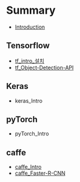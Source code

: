 # Summary

* [Introduction](README.md)

## Tensorflow

* [tf\_intro\_설치](tensorflow/tfintro.md)
* [tf\_Object-Detection-API ](tensorflow/tfobject-detection-api.md)

## Keras

* keras\_Intro

## pyTorch

* pyTorch\_Intro

## caffe

* [caffe\_Intro](caffe/caffeintro.md)
* [caffe\_Faster-R-CNN](caffe/caffefaster-r-cnn.md)

